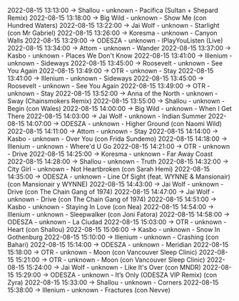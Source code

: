 2022-08-15 13:13:00 -> Shallou - unknown - Pacifica (Sultan + Shepard Remix)
2022-08-15 13:18:00 -> Big Wild - unknown - Show Me (con Hundred Waters)
2022-08-15 13:22:00 -> Jai Wolf - unknown - Starlight (con Mr Gabriel)
2022-08-15 13:26:00 -> Koresma - unknown - Canyon Walls
2022-08-15 13:29:00 -> ODESZA - unknown - IPlayYouListen (Live)
2022-08-15 13:34:00 -> Attom - unknown - Wander
2022-08-15 13:37:00 -> Kasbo - unknown - Places We Don't Know
2022-08-15 13:41:00 -> Illenium - unknown - Sideways
2022-08-15 13:45:00 -> Roosevelt - unknown - See You Again
2022-08-15 13:49:00 -> OTR - unknown - Stay
2022-08-15 13:41:00 -> Illenium - unknown - Sideways
2022-08-15 13:45:00 -> Roosevelt - unknown - See You Again
2022-08-15 13:49:00 -> OTR - unknown - Stay
2022-08-15 13:52:00 -> Anna of the North - unknown - Sway (Chainsmokers Remix)
2022-08-15 13:55:00 -> Shallou - unknown - Begin (con Wales)
2022-08-15 14:00:00 -> Big Wild - unknown - When I Get There
2022-08-15 14:03:00 -> Jai Wolf - unknown - Indian Summer
2022-08-15 14:07:00 -> ODESZA - unknown - Higher Ground (con Naomi Wild)
2022-08-15 14:11:00 -> Attom - unknown - Stay
2022-08-15 14:14:00 -> Kasbo - unknown - Over You (con Frida Sundemo)
2022-08-15 14:18:00 -> Illenium - unknown - Where'd U Go
2022-08-15 14:21:00 -> OTR - unknown - Drive
2022-08-15 14:25:00 -> Koresma - unknown - Far Away Coast
2022-08-15 14:28:00 -> Shallou - unknown - Truth
2022-08-15 14:32:00 -> City Girl - unknown - Not Heartbroken (con Sarah Hemi)
2022-08-15 14:35:00 -> ODESZA - unknown - Line Of Sight (feat. WYNNE & Mansionair) (con Mansionair y WYNNE)
2022-08-15 14:43:00 -> Jai Wolf - unknown - Drive (con The Chain Gang of 1974)
2022-08-15 14:47:00 -> Jai Wolf - unknown - Drive (con The Chain Gang of 1974)
2022-08-15 14:51:00 -> Kasbo - unknown - Staying In Love (con Nea)
2022-08-15 14:54:00 -> Illenium - unknown - Sleepwalker (con Joni Fatora)
2022-08-15 14:58:00 -> ODESZA - unknown - La Ciudad
2022-08-15 15:03:00 -> OTR - unknown - Heart (con Shallou)
2022-08-15 15:06:00 -> Kasbo - unknown - Snow In Gothenburg
2022-08-15 15:10:00 -> Illenium - unknown - Crashing (con Bahari)
2022-08-15 15:14:00 -> ODESZA - unknown - Meridian
2022-08-15 15:18:00 -> OTR - unknown - Moon (con Vancouver Sleep Clinic)
2022-08-15 15:21:00 -> OTR - unknown - Moon (con Vancouver Sleep Clinic)
2022-08-15 15:24:00 -> Jai Wolf - unknown - Like It's Over (con MNDR)
2022-08-15 15:29:00 -> ODESZA - unknown - It’s Only (ODESZA VIP Remix) (con Zyra)
2022-08-15 15:33:00 -> Shallou - unknown - Corners
2022-08-15 15:38:00 -> Illenium - unknown - Fractures (con Nevve)
